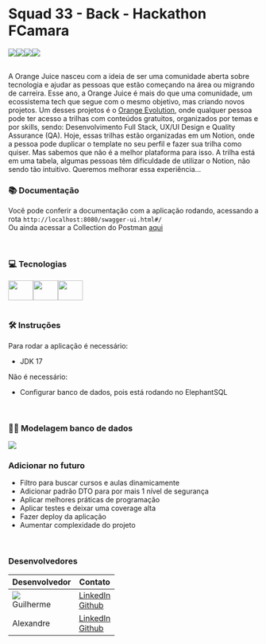 # Squad 33 - Back - Hackathon FCamara

<div style="display:flex">
  <img src="https://img.shields.io/apm/l/M"/>
  <img src="https://img.shields.io/github/languages/code-size/ojsquad33/projeto-back" />
  <img src="https://img.shields.io/badge/status-concluido-green" />
  <img src="https://img.shields.io/badge/version-1.0-green.svg"/>
  
</div>

<br/>

A Orange Juice nasceu com a ideia de ser uma comunidade aberta sobre tecnologia e ajudar as pessoas que estão começando na área ou migrando de carreira.
Esse ano, a Orange Juice é mais do que uma comunidade, um ecossistema tech que segue com o mesmo objetivo, mas criando novos projetos.
Um desses projetos é o [Orange Evolution](https://digital.fcamara.com.br/orange-evolution), onde qualquer pessoa pode ter acesso a trilhas com conteúdos gratuitos, organizados por temas e por skills, sendo: Desenvolvimento Full Stack, UX/UI Design e Quality Assurance (QA).
Hoje, essas trilhas estão organizadas em um Notion, onde a pessoa pode duplicar o template no seu perfil e fazer sua trilha como quiser. Mas sabemos que não é a melhor plataforma para isso. A trilha está em uma tabela, algumas pessoas têm dificuldade de utilizar o Notion, não sendo tão intuitivo. Queremos melhorar essa experiência…


### 📚 Documentação
Você pode conferir a documentação com a aplicação rodando, acessando a rota ```http://localhost:8080/swagger-ui.html#/``` <br/>
Ou ainda acessar a Collection do Postman [aqui](https://documenter.getpostman.com/view/23606191/2s8YYJqhns)

<br/>

### 💻 Tecnologias
  <div style="display: flex">
    <img src="https://cdn.jsdelivr.net/gh/devicons/devicon/icons/java/java-original.svg" height="40" width="50"/>
    <img src="https://cdn.jsdelivr.net/gh/devicons/devicon/icons/spring/spring-original.svg" height="40" width="50"/>
    <img src="https://cdn.jsdelivr.net/gh/devicons/devicon/icons/postgresql/postgresql-original.svg" height="40" width="50"/>
  </div>
  
 <br/> 
 
### 🛠 Instruções
Para rodar a aplicação é necessário:
- JDK 17

Não é necessário:
 - Configurar banco de dados, pois está rodando no ElephantSQL
<br/>
 
### 🏦🎲 Modelagem banco de dados

<img src="https://cdn.discordapp.com/attachments/1028712344110514176/1041487833023664238/modelagem.PNG"/>
<br/>

### Adicionar no futuro
- Filtro para buscar cursos e aulas dinamicamente
- Adicionar padrão DTO para por mais 1 nível de segurança
- Aplicar melhores práticas de programação
- Aplicar testes e deixar uma coverage alta
- Fazer deploy da aplicação
- Aumentar complexidade do projeto

<br/>

### Desenvolvedores

| Desenvolvedor  | Contato   |
| ------- | -------- |
| <img src="https://cdn.discordapp.com/attachments/1028712344110514176/1041491291525095424/eu.PNG"/> <br/>  Guilherme| [LinkedIn](https://www.linkedin.com/in/guilherme-americo/) <br/> [Github](https://github.com/GuiAmerico)    |
| Alexandre   | [LinkedIn](#) <br/> [Github](#)    |
